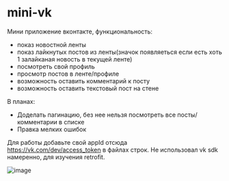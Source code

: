# mini-vk
Мини приложение вконтакте, функциональность:
+ показ новостной ленты
+ показ лайкнутых постов из ленты(значок появляеться если есть хоть 1 залайканая новость в текущей ленте)
+ посмотреть свой профиль
+ просмотр постов в ленте/профиле
+ возможность оставить комментарий к посту
+ возможность оставить текстовый пост на стене

В планах:
+ Доделать пагинацию, без нее нельзя посмотреть все посты/комментарии в списке
+ Правка мелких ошибок

Для работы добавьте свой appId отсюда https://vk.com/dev/access_token в файлах строк. Не использовал vk sdk намеренно, для изучения retrofit.

![image](https://github.com/stivosha/mini-vk/assets/32033856/b30fb7de-6eca-4fb6-8d39-91c46483e81f)
